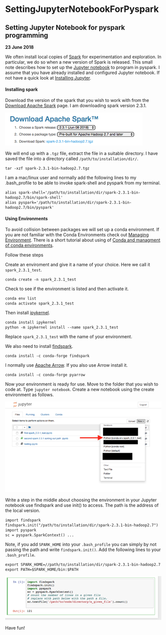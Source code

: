# SettingJupyterNotebookForPyspark


<a name="note02"></a>  Setting Jupyter Notebook for pyspark programming
-------------------------------------------------------------------------
**23 June 2018**

We often install local copies of [Spark](spark.apache.org) for experimentation and exploration. In particular, we do so when a new version of Spark is released. This small note describes how to set up the [Jupyter notebook](http://jupyter.org) to program in pyspark. I assume that you have already installed and configured Jupyter notebook. If not have a quick look at [Installing Jupyter](http://jupyter.org/install).

#### Installing spark

Download the version of the spark that you wish to work with from the [Download Apache Spark](https://spark.apache.org/downloads.html) page. I am downloading spark version 2.3.1.

![Spark 2.3.1 download page](img/notes/note02/spark2.3.1.png)


We will end up with a ```.tgz``` file, extract the file in a suitable directory. I have saved the file
into a directory called ```/path/to/installation/dir/```.

```
tar -xzf spark-2.3.1-bin-hadoop2.7.tgz
```


 I am a mac/linux user and normally add the following lines to my .bash_profile to be able to invoke spark-shell and pyspark from my terminal.

```
alias spark-shell='/path/to/installation/dir/spark-2.3.1-bin-hadoop2.7/bin/spark-shell'
alias pyspark='/path/to/installation/dir/spark-2.3.1-bin-hadoop2.7/bin/pyspark'
```


#### Using Environments
To avoid collision between packages we will set up a conda environment. If you are not familiar with the Conda Environments check out [Managing Environment](https://conda.io/docs/user-guide/tasks/manage-environments.html). There is a short tutorial about using of [Conda and managment of conda  environments](https://conda.io/docs/user-guide/getting-started.html).

Follow these steps

Create an enviroment and give it a name of your choice.
Here we call it ```spark_2.3.1_test```.

```
conda create -n spark_2.3.1_test
```

Check to see if the environment is listed and then activate it.

```
conda env list
conda activate spark_2.3.1_test
```

Then install [ipykernel](https://anaconda.org/anaconda/ipykernel).

```
conda install ipykernel
python -m ipykernel install --name spark_2.3.1_test
```

Replace ```spark_2.3.1_test``` with the name of your environment.



We also need to install [findspark](https://anaconda.org/conda-forge/findspark).

```
conda install -c conda-forge findspark
```

I normally use [Apache Arrow](https://arrow.apache.org). If you also use Arrow install it. 

```
conda install -c conda-forge pyarrow
```

Now your environment is ready for use. Move to the folder that you wish to
code at. Type ```jupyter notebook```. Create a new notebook using the
create environment as follows.

![Creating a new notebook using spark_2.3.1_test](img/notes/note02/newproj.png)

Write a step in the middle about choosing the environment in your Jupyter notebook
use findspark and use init() to access. The path is the address of the local version. 

```
import findspark
findspark.init("/path/to/installation/dir/spark-2.3.1-bin-hadoop2.7")
import pyspark
sc = pyspark.SparkContext() ...
```

Note, if you add ```SPARK_HOME``` into your ```.bash_profile``` you can simply
by not passing the path and  write ```findspark.init()```. Add the following lines to your ```.bash_profile```.

```
export SPARK_HOME=//path/to/installation/dir/spark-2.3.1-bin-hadoop2.7
export PATH=$SPARK_HOME/bin:$PATH
```

![Running spark](img/notes/note02/initnopath.png)

Have fun!

